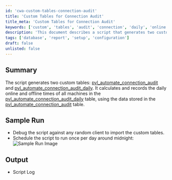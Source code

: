 ```yaml
---
id: 'cwa-custom-tables-connection-audit'
title: 'Custom Tables for Connection Audit'
title_meta: 'Custom Tables for Connection Audit'
keywords: ['custom', 'tables', 'audit', 'connection', 'daily', 'online', 'offline']
description: 'This document describes a script that generates two custom tables, pvl_automate_connection_audit and pvl_automate_connection_audit_daily, which track the daily online and offline times of machines. It provides details on how to run the script and its expected output.'
tags: ['database', 'report', 'setup', 'configuration']
draft: false
unlisted: false
---
```

## Summary

The script generates two custom tables: [pvl_automate_connection_audit](https://proval.itglue.com/DOC-5078775-18178744) and [pvl_automate_connection_audit_daily](https://proval.itglue.com/DOC-5078775-18178747). It calculates and records the daily online and offline times of all machines in the [pvl_automate_connection_audit_daily](https://proval.itglue.com/DOC-5078775-18178747) table, using the data stored in the [pvl_automate_connection_audit](https://proval.itglue.com/DOC-5078775-18178744) table.

## Sample Run

- Debug the script against any random client to import the custom tables.  
- Schedule the script to run once per day around midnight:  
  ![Sample Run Image](..\..\..\static\img\Automate-Agent-Connection-Audit\image_1.png)  

## Output

- Script Log


